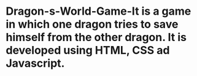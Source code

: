# Dragon-s-World-Game-It is a game in which one dragon tries to save himself from the other dragon. It is developed using HTML, CSS ad Javascript. 
